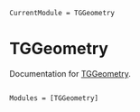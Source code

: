 ```@meta
CurrentModule = TGGeometry
```

# TGGeometry

Documentation for [TGGeometry](https://github.com/JuliaGeo/TGGeometry.jl).

```@index
```

```@autodocs
Modules = [TGGeometry]
```

